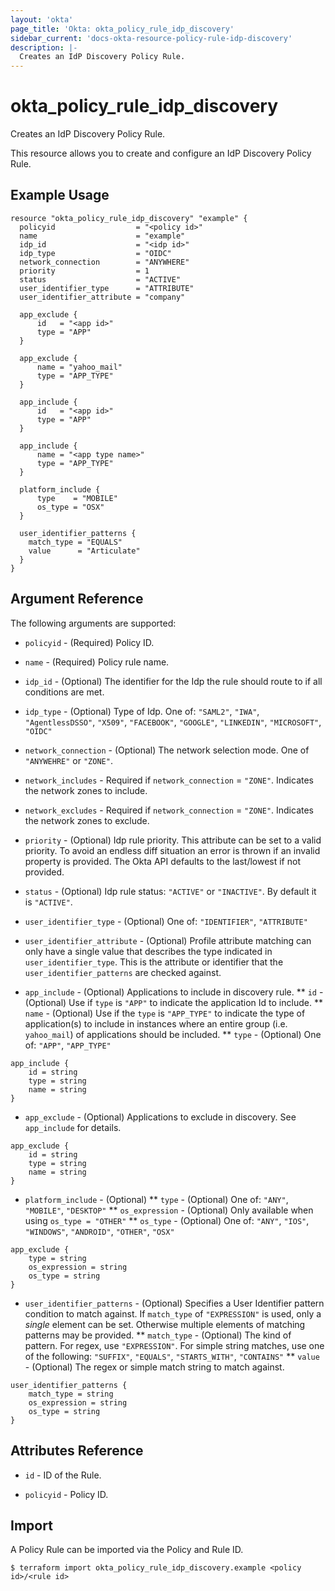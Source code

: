 ```yaml
---
layout: 'okta'
page_title: 'Okta: okta_policy_rule_idp_discovery'
sidebar_current: 'docs-okta-resource-policy-rule-idp-discovery'
description: |-
  Creates an IdP Discovery Policy Rule.
---
```


# okta_policy_rule_idp_discovery

Creates an IdP Discovery Policy Rule.

This resource allows you to create and configure an IdP Discovery Policy Rule.

## Example Usage

```hcl
resource "okta_policy_rule_idp_discovery" "example" {
  policyid                  = "<policy id>"
  name                      = "example"
  idp_id                    = "<idp id>"
  idp_type                  = "OIDC"
  network_connection        = "ANYWHERE"
  priority                  = 1
  status                    = "ACTIVE"
  user_identifier_type      = "ATTRIBUTE"
  user_identifier_attribute = "company"

  app_exclude {
	  id   = "<app id>" 
	  type = "APP"
  }
  
  app_exclude {
	  name = "yahoo_mail" 
	  type = "APP_TYPE"
  }
  
  app_include {
	  id   = "<app id>" 
	  type = "APP"
  }
  
  app_include {
	  name = "<app type name>" 
	  type = "APP_TYPE"
  }

  platform_include {
	  type    = "MOBILE" 
	  os_type = "OSX"
  }
  
  user_identifier_patterns {
    match_type = "EQUALS"
    value      = "Articulate"
  }
}
```

## Argument Reference

The following arguments are supported:

* `policyid` - (Required) Policy ID.

* `name` - (Required) Policy rule name.

* `idp_id` - (Optional) The identifier for the Idp the rule should route to if all conditions are met.

* `idp_type` - (Optional) Type of Idp. One of: `"SAML2"`, `"IWA"`, `"AgentlessDSSO"`, `"X509"`, `"FACEBOOK"`, `"GOOGLE"`, `"LINKEDIN"`, `"MICROSOFT"`, `"OIDC"`

* `network_connection` - (Optional) The network selection mode. One of `"ANYWEHRE"` or `"ZONE"`.

* `network_includes` - Required if `network_connection` = `"ZONE"`. Indicates the network zones to include.

* `network_excludes` - Required if `network_connection` = `"ZONE"`. Indicates the network zones to exclude.

* `priority` - (Optional) Idp rule priority. This attribute can be set to a valid priority. To avoid an endless diff situation an error is thrown if an invalid property is provided. The Okta API defaults to the last/lowest if not provided.

* `status` - (Optional) Idp rule status: `"ACTIVE"` or `"INACTIVE"`. By default it is `"ACTIVE"`.

* `user_identifier_type` - (Optional) One of: `"IDENTIFIER"`, `"ATTRIBUTE"`

* `user_identifier_attribute` - (Optional) Profile attribute matching can only have a single value that describes the type indicated in `user_identifier_type`. This is the attribute or identifier that the `user_identifier_patterns` are checked against.

* `app_include` - (Optional) Applications to include in discovery rule. 
** `id` - (Optional) Use if `type` is `"APP"` to indicate the application Id to include.
** `name` - (Optional) Use if the `type` is `"APP_TYPE"` to indicate the type of application(s) to include in instances where an entire group (i.e. `yahoo_mail`) of applications should be included. 
** `type` - (Optional) One of: `"APP"`, `"APP_TYPE"`
```hcl
app_include {
	id = string
	type = string
	name = string
}
```

* `app_exclude` - (Optional) Applications to exclude in discovery. See `app_include` for details.
```hcl
app_exclude {
	id = string
	type = string
	name = string
}
```

* `platform_include` - (Optional)
** `type` - (Optional) One of: `"ANY"`, `"MOBILE"`, `"DESKTOP"`
** `os_expression` - (Optional) Only available when using `os_type = "OTHER"`
** `os_type` - (Optional) One of: `"ANY"`, `"IOS"`, `"WINDOWS"`, `"ANDROID"`, `"OTHER"`, `"OSX"`
```hcl
app_exclude {
	type = string
	os_expression = string
	os_type = string
}
```

* `user_identifier_patterns` - (Optional) Specifies a User Identifier pattern condition to match against. If `match_type` of `"EXPRESSION"` is used, only a *single* element can be set. Otherwise multiple elements of matching patterns may be provided. 
** `match_type` - (Optional) The kind of pattern. For regex, use `"EXPRESSION"`. For simple string matches, use one of the following: `"SUFFIX"`, `"EQUALS"`, `"STARTS_WITH"`, `"CONTAINS"`
** `value` - (Optional) The regex or simple match string to match against. 
```hcl
user_identifier_patterns {
	match_type = string
	os_expression = string
	os_type = string
}
```

## Attributes Reference

- `id` - ID of the Rule.

- `policyid` - Policy ID.

## Import

A Policy Rule can be imported via the Policy and Rule ID.

```
$ terraform import okta_policy_rule_idp_discovery.example <policy id>/<rule id>
```
